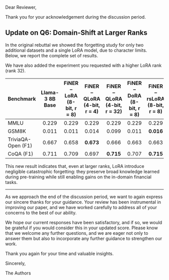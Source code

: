 Dear Reviewer,

Thank you for your acknowledgement during the discussion period.

## Update on Q6: Domain-Shift at Larger Ranks

In the original rebuttal we showed the forgetting study for only two additional datasets and a single LoRA model, due
to character limits.  
Below, we report the complete set of results.

We have also added the experiment you requested with a higher LoRA rank (rank 32).

| Benchmark          | Llama-3 8B Base | FiNER – LoRA (8-bit, r = 8) | FiNER – QLoRA (4-bit, r = 4) | **FiNER – QLoRA (4-bit, r = 32)** | FiNER – DoRA (8-bit, r = 8) | FiNER – rsLoRA (8-bit, r = 8) |
|:-------------------|:---------------:|:---------------------------:|:----------------------------:|:---------------------------------:|:---------------------------:|:-----------------------------:|
| MMLU               |      0.229      |            0.229            |            0.229             |               0.229               |            0.229            |             0.229             |
| GSM8K              |      0.011      |            0.011            |            0.014             |               0.099               |            0.011            |           **0.016**           |
| TriviaQA-Open (F1) |      0.667      |            0.658            |          **0.673**           |               0.666               |            0.663            |             0.663             |
| CoQA (F1)          |      0.711      |            0.709            |            0.697             |             **0.715**             |            0.707            |           **0.715**           |

This new result indicates that, even at larger ranks, LoRA introduce negligible
catastrophic forgetting: they preserve broad knowledge learned during pre-training while still enabling gains on the
in-domain financial tasks.

---

As we approach the end of the discussion period, we want to again express our sincere thanks for your guidance. Your
review has been instrumental in improving our paper, and we have worked carefully to address all of
your concerns to the best of our ability.

We hope our current responses have been satisfactory, and if so, we would be grateful if you would consider this in your
updated score. Please know that we welcome any further questions, and we are eager not only to answer them but also to
incorporate any further guidance to strengthen our work.

Thank you again for your time and valuable insights.

Sincerely,

The Authors

